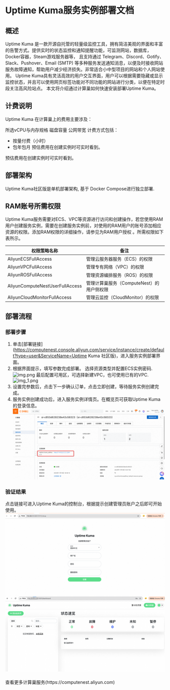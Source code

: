 # Uptime Kuma服务实例部署文档

## 概述


Uptime Kuma 是一款开源自托管的轻量级监控工具，拥有简洁美观的界面和丰富的告警方式。提供实时的状态监控和通知提醒功能，可监测网站，数据库，Docker容器，Steam游戏服务器等，
且支持通过 Telegram、Discord、Gotify、Slack、Pushover、Email (SMTP) 等多种服务发送通知消息，以便及时接收网站服务故障通知，帮助用户减少经济损失。非常适合小中型项目的网站和个人网站使用。
Uptime Kuma具有灵活高效的用户交互界面，用户可以根据需要隐藏或显示监控状态，并且可以使用网页标签功能对不同功能的网站进行分类，以便在特定时段关注高风险站点。
本文将介绍通过计算巢如何快速安装部署Uptime Kuma。


## 计费说明

Uptime Kuma 在计算巢上的费用主要涉及：

所选vCPU与内存规格 磁盘容量 公网带宽 计费方式包括：

- 按量付费（小时）
- 包年包月 预估费用在创建实例时可实时看到。

预估费用在创建实例时可实时看到。

## 部署架构

Uptime Kuma社区版是单机部署架构, 基于 Docker Compose进行独立部署.

## RAM账号所需权限

Uptime Kuma服务需要对ECS、VPC等资源进行访问和创建操作，若您使用RAM用户创建服务实例，需要在创建服务实例前，对使用的RAM用户的账号添加相应资源的权限。添加RAM权限的详细操作，请参见为RAM用户授权 。所需权限如下表所示。

| 权限策略名称                          | 备注                         |
|---------------------------------|----------------------------|
| AliyunECSFullAccess             | 管理云服务器服务（ECS）的权限           |
| AliyunVPCFullAccess             | 管理专有网络（VPC）的权限             |
| AliyunROSFullAccess             | 管理资源编排服务（ROS）的权限           |
| AliyunComputeNestUserFullAccess | 管理计算巢服务（ComputeNest）的用户侧权限 |
| AliyunCloudMonitorFullAccess    | 管理云监控（CloudMonitor）的权限     |


## 部署流程

### 部署步骤
1. 单击[部署链接](https://computenest.console.aliyun.com/service/instance/create/default?type=user&ServiceName=Uptime Kuma 社区版)，进入服务实例部署界面。
2. 根据界面提示，填写参数完成部署。
   选择资源类型并配置ECS实例密码.
   ![img.png](img.jpg)
   最后配置可用区，可选择新建VPC，也可使用已有的VPC.
   ![img_1.png](img1.png)
3. 设置完参数后，点击下一步确认订单，点击立即创建，等待服务实例创建完成。
4. 服务实例创建成功后，进入服务实例详情页。在概览页可获取Uptime Kuma的登录信息。
   ![img_2.png](img_2.png)
### 验证结果

点击链接可进入Uptime Kuma的控制台，根据提示创建管理员账户之后即可开始使用。
![img_3.png](img_3.png)
![img_4.png](img_4.png)


<div style="margin-top: 20px;">
    <footer>
        <p>查看更多计算巢服务(https://computenest.aliyun.com)</p>
    </footer>
</div>